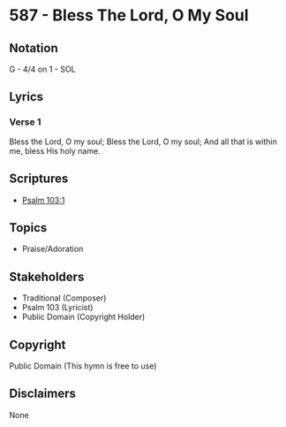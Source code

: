 # 587 - Bless The Lord, O My Soul

## Notation

G - 4/4 on 1 - SOL

## Lyrics

### Verse 1

Bless the Lord, O my soul; Bless the Lord, O my soul; And all that is within me, bless His holy name. 


## Scriptures

- [Psalm 103:1](https://www.biblegateway.com/passage/?search=Psalm%20103%3A1)

## Topics

- Praise/Adoration

## Stakeholders

- Traditional (Composer)
- Psalm 103 (Lyricist)
- Public Domain (Copyright Holder)

## Copyright

Public Domain
(This hymn is free to use)

## Disclaimers

None

